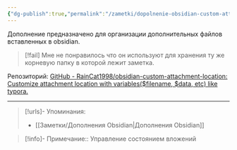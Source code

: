 ```yaml
---
{"dg-publish":true,"permalink":"/zametki/dopolnenie-obsidian-custom-attachment-location/","created":"2024-09-17 10:39","updated":"2024-09-24T00:57:52+03:00"}
---
```


Дополнение предназначено для организации дополнительных файлов вставленных в obsidian.

> [!fail]
> Мне не понравилось что он используют для хранения ту же корневую папку в которой лежит заметка.

Репозиторий: [GitHub - RainCat1998/obsidian-custom-attachment-location: Customize attachment location with variables($filename, $data, etc) like typora.](https://github.com/RainCat1998/obsidian-custom-attachment-location)

---
> [!urls]- Упоминания:
> - [[Заметки/Дополнения Obsidian\|Дополнения Obsidian]]

> [!info]-
> Примечание:: Управление состоянием вложений